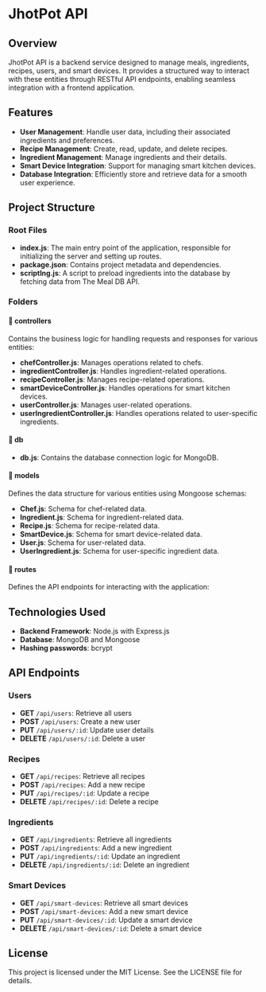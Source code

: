 # JhotPot API

## Overview
JhotPot API is a backend service designed to manage meals, ingredients, recipes, users, and smart devices. It provides a structured way to interact with these entities through RESTful API endpoints, enabling seamless integration with a frontend application.

## Features
- **User Management**: Handle user data, including their associated ingredients and preferences.
- **Recipe Management**: Create, read, update, and delete recipes.
- **Ingredient Management**: Manage ingredients and their details.
- **Smart Device Integration**: Support for managing smart kitchen devices.
- **Database Integration**: Efficiently store and retrieve data for a smooth user experience.

## Project Structure
### Root Files
- **index.js**: The main entry point of the application, responsible for initializing the server and setting up routes.
- **package.json**: Contains project metadata and dependencies.
- **scriptIng.js**: A script to preload ingredients into the database by fetching data from The Meal DB API.

### Folders

#### 📁 controllers

Contains the business logic for handling requests and responses for various entities:

- **chefController.js**: Manages operations related to chefs.
- **ingredientController.js**: Handles ingredient-related operations.
- **recipeController.js**: Manages recipe-related operations.
- **smartDeviceController.js**: Handles operations for smart kitchen devices.
- **userController.js**: Manages user-related operations.
- **userIngredientController.js**: Handles operations related to user-specific ingredients.

#### 📁 db

- **db.js**: Contains the database connection logic for MongoDB.


#### 📁 models

Defines the data structure for various entities using Mongoose schemas:

- **Chef.js**: Schema for chef-related data.
- **Ingredient.js**: Schema for ingredient-related data.
- **Recipe.js**: Schema for recipe-related data.
- **SmartDevice.js**: Schema for smart device-related data.
- **User.js**: Schema for user-related data.
- **UserIngredient.js**: Schema for user-specific ingredient data.

#### 📁 routes

Defines the API endpoints for interacting with the application:

## Technologies Used
- **Backend Framework**: Node.js with Express.js
- **Database**: MongoDB and Mongoose
- **Hashing passwords**: bcrypt

## API Endpoints

### Users
- **GET** `/api/users`: Retrieve all users
- **POST** `/api/users`: Create a new user
- **PUT** `/api/users/:id`: Update user details
- **DELETE** `/api/users/:id`: Delete a user

### Recipes
- **GET** `/api/recipes`: Retrieve all recipes
- **POST** `/api/recipes`: Add a new recipe
- **PUT** `/api/recipes/:id`: Update a recipe
- **DELETE** `/api/recipes/:id`: Delete a recipe

### Ingredients
- **GET** `/api/ingredients`: Retrieve all ingredients
- **POST** `/api/ingredients`: Add a new ingredient
- **PUT** `/api/ingredients/:id`: Update an ingredient
- **DELETE** `/api/ingredients/:id`: Delete an ingredient

### Smart Devices
- **GET** `/api/smart-devices`: Retrieve all smart devices
- **POST** `/api/smart-devices`: Add a new smart device
- **PUT** `/api/smart-devices/:id`: Update a smart device
- **DELETE** `/api/smart-devices/:id`: Delete a smart device

## License
This project is licensed under the MIT License. See the LICENSE file for details.